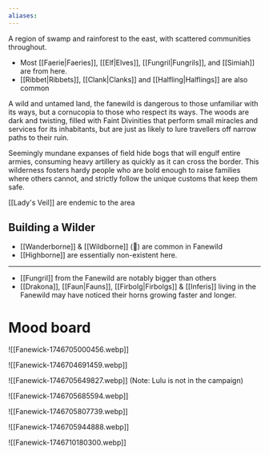 ```yaml
---
aliases:
---
```

A region of swamp and rainforest to the east, with scattered communities throughout. 
* Most [[Faerie|Faeries]], [[Elf|Elves]], [[Fungril|Fungrils]], and [[Simiah]] are from here.
* [[Ribbet|Ribbets]], [[Clank|Clanks]] and [[Halfling|Halflings]] are also common

A wild and untamed land, the fanewild is dangerous to those unfamiliar with its ways, but a cornucopia to those who respect its ways. The woods are dark and twisting, filled with Faint Divinities that perform small miracles and services for its inhabitants, but are just as likely to lure travellers off narrow paths to their ruin. 

Seemingly mundane expanses of field hide bogs that will engulf entire armies, consuming heavy artillery as quickly as it can cross the border. This wilderness fosters hardy people who are bold enough to raise families where others cannot, and strictly follow the unique customs that keep them safe.

[[Lady's Veil]] are endemic to the area

## Building a Wilder
*  [[Wanderborne]] & [[Wildborne]] (🤯) are common in Fanewild
* [[Highborne]] are essentially non-existent here.
---

* [[Fungril]] from the Fanewild are notably bigger than others
* [[Drakona]], [[Faun|Fauns]], [[Firbolg|Firbolgs]] & [[Inferis]] living in the Fanewild may have noticed their horns growing faster and longer.
# Mood board
![[Fanewick-1746705000456.webp]]

![[Fanewick-1746704691459.webp]]


![[Fanewick-1746705649827.webp]]
(Note: Lulu is not in the campaign)

![[Fanewick-1746705685594.webp]]

![[Fanewick-1746705807739.webp]]


![[Fanewick-1746705944888.webp]]

![[Fanewick-1746710180300.webp]]